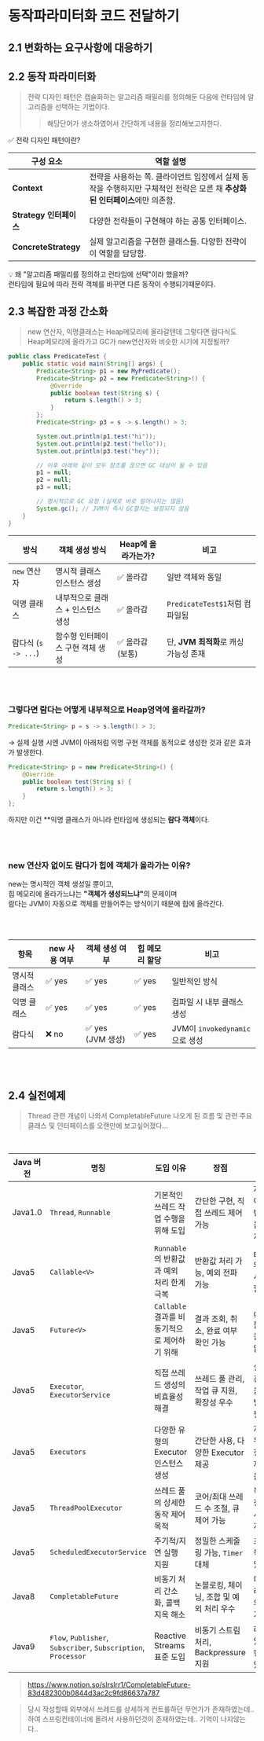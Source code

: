 
# 동작파라미터화 코드 전달하기

## 2.1 변화하는 요구사항에 대응하기

## 2.2 동작 파라미터화

> 전략 디자인 패턴은 캡슐화하는 알고리즘 패밀리를 정의해둔 다음에 런타임에 알고리즘을 선택하는 기법이다.
>> 해당단어가 생소하였어서 간단하게 내용을 정리해보고자한다.

✅ 전략 디자인 패턴이란?

| 구성 요소                | 역할 설명                                                               |
| -------------------- | ------------------------------------------------------------------- |
| **Context**          | 전략을 사용하는 쪽. 클라이언트 입장에서 실제 동작을 수행하지만 구체적인 전략은 모른 채 **추상화된 인터페이스**에만 의존함. |
| **Strategy 인터페이스**   | 다양한 전략들이 구현해야 하는 공통 인터페이스.                                          |
| **ConcreteStrategy** | 실제 알고리즘을 구현한 클래스들. 다양한 전략이 이 역할을 담당함.                               |

💡 왜 "알고리즘 패밀리를 정의하고 런타임에 선택"이라 했을까?<br>
런타임에 필요에 따라 전략 객체를 바꾸면 다른 동작이 수행되기때문이다.

## 2.3 복잡한 과정 간소화

> new 연산자, 익명클래스는 Heap메모리에 올라갈텐데 그렇다면 람다식도 Heap메모리에 올라가고 GC가 new연산자와 비슷한 시기에 지정될까?

```java
public class PredicateTest {
    public static void main(String[] args) {
        Predicate<String> p1 = new MyPredicate();
        Predicate<String> p2 = new Predicate<String>() {
            @Override
            public boolean test(String s) {
                return s.length() > 3;
            }
        };
        Predicate<String> p3 = s -> s.length() > 3;

        System.out.println(p1.test("hi"));
        System.out.println(p2.test("hello"));
        System.out.println(p3.test("hey"));

        // 이후 아래와 같이 모두 참조를 끊으면 GC 대상이 될 수 있음
        p1 = null;
        p2 = null;
        p3 = null;

        // 명시적으로 GC 요청 (실제로 바로 일어나지는 않음)
        System.gc(); // JVM이 즉시 GC할지는 보장되지 않음
    }
}
```

| 방식               | 객체 생성 방식            | Heap에 올라가는가? | 비고                        |
| ---------------- | ------------------- | ------------ | ------------------------- |
| `new` 연산자        | 명시적 클래스 인스턴스 생성     | ✅ 올라감        | 일반 객체와 동일                 |
| 익명 클래스           | 내부적으로 클래스 + 인스턴스 생성 | ✅ 올라감        | `PredicateTest$1`처럼 컴파일됨  |
| 람다식 (`s -> ...`) | 함수형 인터페이스 구현 객체 생성  | ✅ 올라감 (보통)   | 단, **JVM 최적화**로 캐싱 가능성 존재 |

<br><br>

### 그렇다면 람다는 어떻게 내부적으로 Heap영역에 올라갈까?

```java
Predicate<String> p = s -> s.length() > 3;
```
→ 실제 실행 시엔 JVM이 아래처럼 익명 구현 객체를 동적으로 생성한 것과 같은 효과가 발생한다.

```java
Predicate<String> p = new Predicate<String>() {
    @Override
    public boolean test(String s) {
        return s.length() > 3;
    }
};
```

하지만 이건 **익명 클래스가 아니라 런타임에 생성되는 <b>람다 객체</b>이다.

<br><br>

### new 연산자 없이도 람다가 힙에 객체가 올라가는 이유?

new는 명시적인 객체 생성일 뿐이고,<br>
힙 메모리에 올라가느냐는 <b>"객체가 생성되느냐"</b>의 문제이며<br>
람다는 JVM이 자동으로 객체를 만들어주는 방식이기 때문에 힙에 올라간다.

<br><br>

| 항목      | new 사용 여부 | 객체 생성 여부       | 힙 메모리 할당 | 비고                        |
| ------- | --------- | -------------- | -------- | ------------------------- |
| 명시적 클래스 | ✅ yes     | ✅ yes          | ✅ yes    | 일반적인 방식                   |
| 익명 클래스  | ✅ yes     | ✅ yes          | ✅ yes    | 컴파일 시 내부 클래스 생성           |
| 람다식     | ❌ no      | ✅ yes (JVM 생성) | ✅ yes    | JVM이 `invokedynamic`으로 생성 |

<br><br>

## 2.4 실전예제

> Thread 관련 개념이 나와서 CompletableFuture 나오게 된 흐름 및 관련 주요 클래스 및 인터페이스를 오랜만에 보고싶어졌다...

<br>


| Java 버전 | 명칭                                                             | 도입 이유                         | 장점                          | 단점                          |
| ------- | -------------------------------------------------------------- | ----------------------------- | --------------------------- | --------------------------- |
| Java1.0 | `Thread`, `Runnable`                                           | 기본적인 쓰레드 작업 수행을 위해 도입         | 간단한 구현, 직접 쓰레드 제어 가능        | 자원 관리 어려움, 반환값 없음, 예외 처리 미흡 |
| Java5   | `Callable<V>`                                                  | `Runnable`의 반환값과 예외 처리 한계 극복  | 반환값 처리 가능, 예외 전파 가능         | `Executor`와 함께 사용해야 함       |
| Java5   | `Future<V>`                                                    | `Callable` 결과를 비동기적으로 제어하기 위해 | 결과 조회, 취소, 완료 여부 확인 가능      | `get()` 시 블로킹, 콜백 기능 없음     |
| Java5   | `Executor`, `ExecutorService`                                  | 직접 쓰레드 생성의 비효율성 해결            | 쓰레드 풀 관리, 작업 큐 지원, 확장성 우수   | 설정 및 관리 어려움, 동작 방식 이해 필요    |
| Java5   | `Executors`                                                    | 다양한 유형의 Executor 인스턴스 생성      | 간단한 사용, 다양한 Executor 제공     | 자원 누수 위험, 설정 세부 제어 어려움      |
| Java5   | `ThreadPoolExecutor`                                           | 쓰레드 풀의 상세한 동작 제어 목적           | 코어/최대 쓰레드 수 조절, 큐 제어 가능     | 복잡한 설정, 오용 시 성능 저하 가능       |
| Java5   | `ScheduledExecutorService`                                     | 주기적/지연 실행 지원                  | 정밀한 스케줄링 가능, `Timer` 대체     | 초기 설정 복잡할 수 있음              |
| Java8   | `CompletableFuture`                                            | 비동기 처리 간소화, 콜백 지옥 해소          | 논블로킹, 체이닝, 조합 및 예외 처리 우수    | 디버깅 어려움, 예외 누락 가능성          |
| Java9   | `Flow`, `Publisher`, `Subscriber`, `Subscription`, `Processor` | Reactive Streams 표준 도입        | 비동기 스트림 처리, Backpressure 지원 | 러닝 커브 있음, 구현 복잡성 있음         |


> https://www.notion.so/slrslrr1/CompletableFuture-83d482300b0844d3ac2c9fd86637a787

> 당시 작성할때 외부에서 쓰레드를 상세하게 컨트롤하던 무언가가 존재하였는데.. 하여 스프링컨테이너에 올려서 사용하던것이 존재하였는데.. 기억이 나지않는다..


